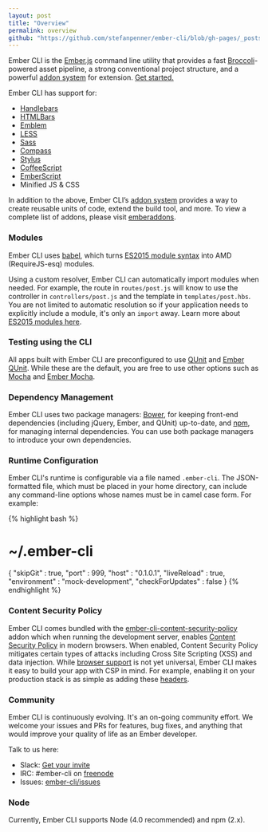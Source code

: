 ```yaml
---
layout: post
title: "Overview"
permalink: overview
github: "https://github.com/stefanpenner/ember-cli/blob/gh-pages/_posts/2014-04-05-overview.md"
---
```


Ember CLI is the [Ember.js](http://emberjs.com) command line utility that
provides a fast [Broccoli](https://github.com/broccolijs/broccoli#broccoli)-powered
asset pipeline, a strong conventional project structure, and a powerful
[addon system](http://www.ember-cli.com/extending/#developing-addons-and-blueprints) for extension. [Get started.](/user-guide/#getting-started)

Ember CLI has support for:

* [Handlebars](http://handlebarsjs.com/)
* [HTMLBars](https://github.com/tildeio/htmlbars/)
* [Emblem](http://emblemjs.com/)
* [LESS](http://lesscss.org/)
* [Sass](http://sass-lang.com/)
* [Compass](http://compass-style.org/)
* [Stylus](http://learnboost.github.io/stylus/)
* [CoffeeScript](http://coffeescript.org/)
* [EmberScript](http://emberscript.com/)
* Minified JS & CSS

In addition to the above, Ember CLI’s [addon system](http://www.ember-cli.com/extending/#developing-addons-and-blueprints) provides a way to create reusable units of code, extend the build tool, and more. To view a complete list of addons, please visit [emberaddons](http://www.emberaddons.com/).

### Modules

Ember CLI uses [babel](https://babeljs.io/),
which turns [ES2015 module syntax](http://jsmodules.io/)
into AMD (RequireJS-esq) modules.

Using a custom resolver, Ember CLI can automatically import modules when
needed. For example, the route in `routes/post.js` will know to use the
controller in `controllers/post.js` and the template in `templates/post.hbs`.
You are not limited to automatic resolution so if your application needs to
explicitly include a module, it's only an `import` away. Learn more about [ES2015 modules here](http://jsmodules.io/).

### Testing using the CLI

All apps built with Ember CLI are preconfigured to use [QUnit](http://qunitjs.com/) and [Ember QUnit](https://github.com/rwjblue/ember-qunit).
While these are the default, you are free to use other options such as [Mocha](https://mochajs.org/)
and [Ember Mocha](https://github.com/switchfly/ember-cli-mocha/).

### Dependency Management

Ember CLI uses two package managers: [Bower](http://bower.io/), for keeping front-end dependencies (including jQuery, Ember, and QUnit) up-to-date, and
[npm](http://npmjs.org), for managing internal dependencies. You can use both package managers to introduce your own dependencies.

### Runtime Configuration

Ember CLI's runtime is configurable via a file named `.ember-cli`.  The JSON-formatted file, which must be placed in your home directory, can include any
command-line options whose names must be in camel case form. For example:

{% highlight bash %}
# ~/.ember-cli
{
  "skipGit" : true,
  "port" : 999,
  "host" : "0.1.0.1",
  "liveReload" : true,
  "environment" : "mock-development",
  "checkForUpdates" : false
}
{% endhighlight %}

### Content Security Policy

Ember CLI comes bundled with the [ember-cli-content-security-policy](https://github.com/rwjblue/ember-cli-content-security-policy/)
addon which when running the development server, enables [Content Security Policy](http://content-security-policy.com/) in modern browsers. When enabled, Content Security Policy mitigates certain types of attacks including Cross Site Scripting (XSS) and data injection.
While [browser support](http://caniuse.com/#feat=contentsecuritypolicy) is not yet universal, Ember CLI makes it easy to build your app
with CSP in mind. For example, enabling it on your production stack is as simple
as adding these [headers](#deploy-content-security-policy).

### Community

Ember CLI is continuously evolving. It's an on-going community effort. We welcome your
issues and PRs for features, bug fixes, and anything that would improve your quality
of life as an Ember developer.

Talk to us here:

* Slack: [Get your invite](https://ember-community-slackin.herokuapp.com)
* IRC: #ember-cli on [freenode](http://webchat.freenode.net/)
* Issues: [ember-cli/issues](https://github.com/ember-cli/ember-cli/issues)

### Node

Currently, Ember CLI supports Node (4.0 recommended) and npm (2.x).
